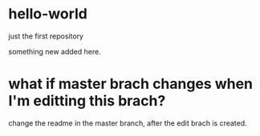 # hello-world
just the first repository

something new added here.


what if master brach changes when I'm editting this brach?
=======
change the readme in the master branch, after the edit brach is created.

